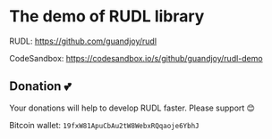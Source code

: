 # The demo of RUDL library

RUDL: https://github.com/guandjoy/rudl

CodeSandbox: https://codesandbox.io/s/github/guandjoy/rudl-demo

## Donation :two_hearts:

Your donations will help to develop RUDL faster. Please support :blush:

Bitcoin wallet: `19fxW81ApuCbAu2tW8WebxRQqaoje6YbhJ`
